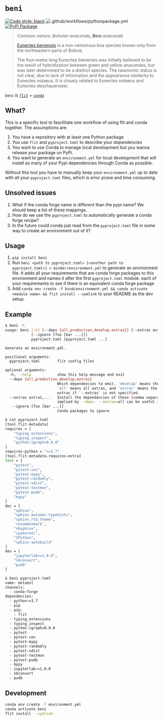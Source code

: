 # `beni`



[![Code style: black](https://img.shields.io/badge/code%20style-black-000000.svg)](https://github.com/psf/black) ![.github/workflows/pythonpackage.yml](https://github.com/Quansight-Labs/beni/workflows/.github/workflows/pythonpackage.yml/badge.svg) [![PyPi Package](https://img.shields.io/pypi/v/beni)](https://pypi.org/project/beni/)


> *Common names: Bolivian anaconda, **Beni** anaconda*
>
> [Eunectes beniensis](https://en.wikipedia.org/wiki/Eunectes_beniensis) is a non-venomous boa species known only from the northeastern parts of Bolivia.
>
> The four-metre long Eunectes beniensis was initially believed to be the result of hybridization between green and yellow anacondas, but was later determined to be a distinct species. The taxonomic status is not clear, due to lack of information and the appearance similarity to Eunectes notaeus. It is closely related to Eunectes notaeus and Eunectes deschauenseei.

*`beni` is [`flit`](https://github.com/takluyver/flit) + [`conda`](https://docs.conda.io/en/latest/)*

## What?

This is a specific tool to fascilitate one workflow of using flit and conda together. The assumptions are:

1. You have a repository with at least one Python package
2. You use `flit` and `pyproject.toml` to describe your dependencies
3. You want to use Conda to manage local development but you wanna release your package on PyPi.
4. You want to generate an `environment.yml` for local development that will install as many of your Pypi dependencies through Conda as possible.

Without this tool you have to manually keep your `environment.yml` up to date with all your `pyproject.toml` files, which is error prone and time consuming.

## Unsolved issues

1. What if the conda forge name is different than the pypi name? We should keep a list of these mappings.
2. How do we use the `pyproject.toml` to automatically generate a conda forge recipe?
3. In the future could conda just read from the `pyproject.toml` file in some way to create an environment out of it?

## Usage

1. `pip install beni`
2. Run `beni <path to pyproject.toml> [<another path to pyproject.toml>] > binder/environment.yml` to generate an environment file. It adds all your requirements that are conda forge packages to this environment and names it after the first `pyproject.toml` module.
   each of your requirements to see if there is an equivalent conda forge package
3. Add `conda env create -f bind/environment.yml && conda activate <module name> && flit install --symlink` to your README as the dev setup.

## Example

```bash
$ beni -h
usage: beni [-h] [--deps {all,production,develop,extras}] [--extras extra1,...]
            [--ignore [foo [bar ...]]]
            pyproject.toml [pyproject.toml ...]

Generate an environment.yml.

positional arguments:
  pyproject.toml        flit config files

optional arguments:
  -h, --help            show this help message and exit
  --deps {all,production,develop,extras}
                        Which dependencies to emit. 'develop' means the extras 'test', 'doc', and 'dev',
                        'all' means all extras, and 'extras' means the ones specified in `--extras` or all
                        extras if `--extras` is not specified.
  --extras extra1,...   Install the dependencies of these (comma separated) extras additionally to the ones
                        implied by --deps. --extras=all can be useful in combination with --deps=production.
   --ignore [foo [bar ...]]
                        Conda packages to ignore

$ cat pyproject.toml
[tool.flit.metadata]
requires = [
    "typing_extensions",
    "typing_inspect",
    "python-igraph=0.8.0"
]
requires-python = ">=3.7"
[tool.flit.metadata.requires-extra]
test = [
    "pytest",
    "pytest-cov",
    "pytest-mypy",
    "pytest-randomly",
    "pytest-xdist",
    "pytest-testmon",
    "pytest-pudb",
    "mypy"
]
doc = [
    "sphinx",
    "sphinx-autodoc-typehints",
    "sphinx_rtd_theme",
    'recommonmark',
    "nbsphinx",
    "ipykernel",
    "IPython",
    "sphinx-autobuild"
]
dev = [
    "jupyterlab>=1.0.0",
    "nbconvert",
    "pudb"
]

$ beni pyproject.toml
name: metadsl
channels:
  - conda-forge
dependencies:
  - python>=3.7
  - pip
  - pip:
    - flit
  - typing_extensions
  - typing_inspect
  - python-igraph=0.8.0
  - pytest
  - pytest-cov
  - pytest-mypy
  - pytest-randomly
  - pytest-xdist
  - pytest-testmon
  - pytest-pudb
  - mypy
  - jupyterlab>=1.0.0
  - nbconvert
  - pudb
```

## Development

```bash
conda env create -f environment.yml
conda activate beni
flit install --symlink
```
